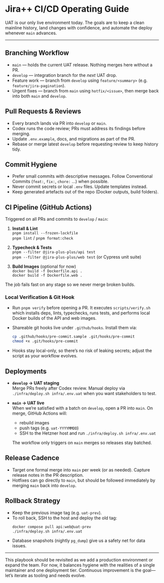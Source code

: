 # Jira++ CI/CD Operating Guide

UAT is our only live environment today. The goals are to keep a clean
mainline history, land changes with confidence, and automate the deploy
whenever `main` advances.

---

## Branching Workflow

- `main` — holds the current UAT release. Nothing merges here without a PR.
- `develop` — integration branch for the *next* UAT drop.
- Feature work — branch from `develop` using `feature/<summary>` (e.g.
  `feature/jira-pagination`).
- Urgent fixes — branch from `main` using `hotfix/<issue>`, then merge back
  into both `main` and `develop`.

## Pull Requests & Reviews

- Every branch lands via PR into `develop` or `main`.
- Codex runs the code review; PRs must address its findings before merging.
- Update `.env.example`, docs, and migrations as part of the PR.
- Rebase or merge latest `develop` before requesting review to keep history tidy.

## Commit Hygiene

- Prefer small commits with descriptive messages. Follow Conventional
  Commits (`feat:`, `fix:`, `chore:` …) when possible.
- Never commit secrets or local `.env` files. Update templates instead.
- Keep generated artefacts out of the repo (Docker outputs, build folders).

## CI Pipeline (GitHub Actions)

Triggered on all PRs and commits to `develop` / `main`:

1. **Install & Lint**  
   `pnpm install --frozen-lockfile`  
   `pnpm lint` / `pnpm format:check`

2. **Typecheck & Tests**  
   `pnpm --filter @jira-plus-plus/api test`  
   `pnpm --filter @jira-plus-plus/web test` (or Cypress unit suite)

3. **Build Images** (optional for now)  
   `docker build -f Dockerfile.api .`  
   `docker build -f Dockerfile.web .`

The job fails fast on any stage so we never merge broken builds.

### Local Verification & Git Hook

- Run `pnpm verify` before opening a PR. It executes `scripts/verify.sh` which
  installs deps, lints, typechecks, runs tests, and performs local Docker
  builds of the API and web images.
- Shareable git hooks live under `.github/hooks`. Install them via:

  ```bash
  cp .github/hooks/pre-commit.sample .git/hooks/pre-commit
  chmod +x .git/hooks/pre-commit
  ```

- Hooks stay local-only, so there’s no risk of leaking secrets; adjust the
  script as your workflow evolves.

## Deployments

- **`develop` → UAT staging**  
  Merge PRs freely after Codex review. Manual deploy via
  `./infra/deploy.sh infra/.env.uat` when you want stakeholders to test.

- **`main` → UAT live**  
  When we’re satisfied with a batch on `develop`, open a PR into `main`.
  On merge, GitHub Actions will:
  - rebuild images
  - push tags (e.g. `uat-YYYYMMDD`)
  - SSH to the Hetzner host and run `./infra/deploy.sh infra/.env.uat`

  The workflow only triggers on `main` merges so releases stay batched.

## Release Cadence

- Target one formal merge into `main` per week (or as needed). Capture release
  notes in the PR description.
- Hotfixes can go directly to `main`, but should be followed immediately by
  merging `main` back into `develop`.

## Rollback Strategy

- Keep the previous image tag (e.g. `uat-prev`).  
- To roll back, SSH to the host and deploy the old tag:
  ```bash
  docker compose pull api:web@uat-prev
  ./infra/deploy.sh infra/.env.uat
  ```
- Database snapshots (nightly `pg_dump`) give us a safety net for data issues.

---

This playbook should be revisited as we add a production environment or expand
the team. For now, it balances hygiene with the realities of a single
maintainer and one deployment tier. Continuous improvement is the goal—let’s
iterate as tooling and needs evolve.
